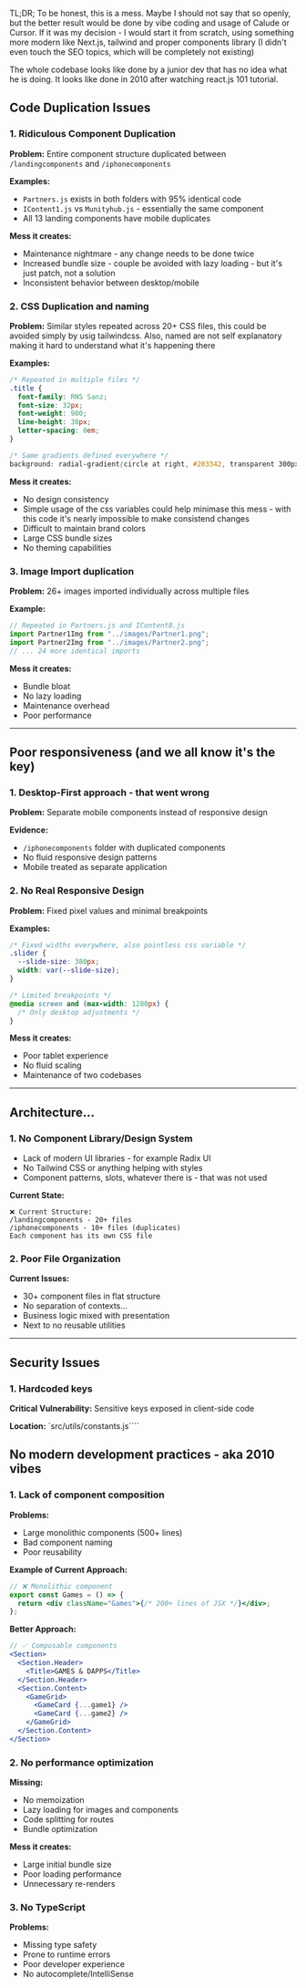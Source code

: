 TL;DR;
To be honest, this is a mess. Maybe I should not say that so openly, but the better result would be done by vibe coding and usage of Calude or Cursor.
If it was my decision - I would start it from scratch, using something more modern like Next.js, tailwind and proper components library (I didn't even touch the SEO topics, which will be completely not existing)

The whole codebase looks like done by a junior dev that has no idea what he is doing. It looks like done in 2010 after watching react.js 101 tutorial.

## Code Duplication Issues

### 1. Ridiculous Component Duplication

**Problem:** Entire component structure duplicated between `/landingcomponents` and `/iphonecomponents`

**Examples:**

- `Partners.js` exists in both folders with 95% identical code
- `IContent1.js` vs `Munityhub.js` - essentially the same component
- All 13 landing components have mobile duplicates

**Mess it creates:**

- Maintenance nightmare - any change needs to be done twice
- Increased bundle size - couple be avoided with lazy loading - but it's just patch, not a solution
- Inconsistent behavior between desktop/mobile

### 2. CSS Duplication and naming

**Problem:** Similar styles repeated across 20+ CSS files, this could be avoided simply by usig tailwindcss. Also, named are not self explanatory making it hard to understand what it's happening there

**Examples:**

```css
/* Repeated in multiple files */
.title {
  font-family: RNS Sanz;
  font-size: 32px;
  font-weight: 900;
  line-height: 38px;
  letter-spacing: 0em;
}

/* Same gradients defined everywhere */
background: radial-gradient(circle at right, #203342, transparent 300px);
```

**Mess it creates:**

- No design consistency
- Simple usage of the css variables could help minimase this mess - with this code it's nearly impossible to make consistend changes
- Difficult to maintain brand colors
- Large CSS bundle sizes
- No theming capabilities

### 3. Image Import duplication

**Problem:** 26+ images imported individually across multiple files

**Example:**

```javascript
// Repeated in Partners.js and IContent8.js
import Partner1Img from "../images/Partner1.png";
import Partner2Img from "../images/Partner2.png";
// ... 24 more identical imports
```

**Mess it creates:**

- Bundle bloat
- No lazy loading
- Maintenance overhead
- Poor performance

---

## Poor responsiveness (and we all know it's the key)

### 1. Desktop-First approach - that went wrong

**Problem:** Separate mobile components instead of responsive design

**Evidence:**

- `/iphonecomponents` folder with duplicated components
- No fluid responsive design patterns
- Mobile treated as separate application

### 2. No Real Responsive Design

**Problem:** Fixed pixel values and minimal breakpoints

**Examples:**

```css
/* Fixed widths everywhere, also pointless css variable */
.slider {
  --slide-size: 380px;
  width: var(--slide-size);
}

/* Limited breakpoints */
@media screen and (max-width: 1280px) {
  /* Only desktop adjustments */
}
```

**Mess it creates:**

- Poor tablet experience
- No fluid scaling
- Maintenance of two codebases

---

## Architecture...

### 1. No Component Library/Design System

- Lack of modern UI libraries - for example Radix UI
- No Tailwind CSS or anything helping with styles
- Component patterns, slots, whatever there is - that was not used

**Current State:**

```
❌ Current Structure:
/landingcomponents - 20+ files
/iphonecomponents - 10+ files (duplicates)
Each component has its own CSS file
```

### 2. Poor File Organization

**Current Issues:**

- 30+ component files in flat structure
- No separation of contexts...
- Business logic mixed with presentation
- Next to no reusable utilities

---

## Security Issues

### 1. Hardcoded keys

**Critical Vulnerability:** Sensitive keys exposed in client-side code

**Location:** `src/utils/constants.js````

## No modern development practices - aka 2010 vibes

### 1. Lack of component composition

**Problems:**

- Large monolithic components (500+ lines)
- Bad component naming
- Poor reusability

**Example of Current Approach:**

```jsx
// ❌ Monolithic component
export const Games = () => {
  return <div className="Games">{/* 200+ lines of JSX */}</div>;
};
```

**Better Approach:**

```jsx
// ✅ Composable components
<Section>
  <Section.Header>
    <Title>GAMES & DAPPS</Title>
  </Section.Header>
  <Section.Content>
    <GameGrid>
      <GameCard {...game1} />
      <GameCard {...game2} />
    </GameGrid>
  </Section.Content>
</Section>
```

### 2. No performance optimization

**Missing:**

- No memoization
- Lazy loading for images and components
- Code splitting for routes
- Bundle optimization

**Mess it creates:**

- Large initial bundle size
- Poor loading performance
- Unnecessary re-renders

### 3. No TypeScript

**Problems:**

- Missing type safety
- Prone to runtime errors
- Poor developer experience
- No autocomplete/IntelliSense
